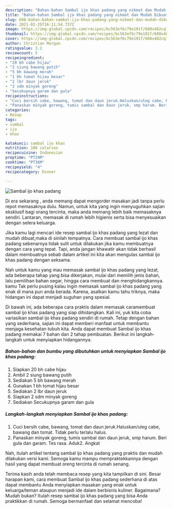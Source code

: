 ```yaml
---
description: "Bahan-bahan Sambal ijo khas padang yang nikmat dan Mudah Dibuat"
title: "Bahan-bahan Sambal ijo khas padang yang nikmat dan Mudah Dibuat"
slug: 698-bahan-bahan-sambal-ijo-khas-padang-yang-nikmat-dan-mudah-dibuat
date: 2021-02-25T16:11:54.737Z
image: https://img-global.cpcdn.com/recipes/bc563ef6c79e191f/680x482cq70/sambal-ijo-khas-padang-foto-resep-utama.jpg
thumbnail: https://img-global.cpcdn.com/recipes/bc563ef6c79e191f/680x482cq70/sambal-ijo-khas-padang-foto-resep-utama.jpg
cover: https://img-global.cpcdn.com/recipes/bc563ef6c79e191f/680x482cq70/sambal-ijo-khas-padang-foto-resep-utama.jpg
author: Christian Morgan
ratingvalue: 3.2
reviewcount: 5
recipeingredient:
- "20 bh cabe hijau"
- "2 siung bawang putih"
- "5 bh bawang merah"
- "1 bh tomat hijau besar"
- "2 lbr daun jeruk"
- "2 sdm minyak goreng"
- "Secukupnya garam dan gula"
recipeinstructions:
- "Cuci bersih cabe, bawang, tomat dan daun jeruk.Haluskan/uleg cabe, bawang dan tomat. Tidak perlu terlalu halus."
- "Panaskan minyak goreng, tumis sambal dan daun jeruk, smp harum. Beri gula dan garam. Tes rasa. Aduk2. Angkat"
categories:
- Resep
tags:
- sambal
- ijo
- khas

katakunci: sambal ijo khas 
nutrition: 108 calories
recipecuisine: Indonesian
preptime: "PT29M"
cooktime: "PT36M"
recipeyield: "4"
recipecategory: Dinner

---
```



![Sambal ijo khas padang](https://img-global.cpcdn.com/recipes/bc563ef6c79e191f/680x482cq70/sambal-ijo-khas-padang-foto-resep-utama.jpg)

Di era  sekarang , anda memang dapat mengorder masakan jadi tanpa perlu repot memasaknya dulu. Namun, untuk kita yang ingin menyuguhkan sajian eksklusif bagi orang tercinta, maka anda memang lebih baik memasaknya sendiri. Lantaran, memasak di rumah lebih higienis serta bisa menyesuaikan dengan selera keluarga.

Jika kamu lagi mencari ide resep sambal ijo khas padang yang lezat dan mudah dibuat,maka di sinilah tempatnya. Cara membuat sambal ijo khas padang  sebenarnya tidak sulit untuk dilakukan jika kamu membuatnya dengan cara yang tepat. Tapi, anda jangan khawatir akan tidak berhasil dalam membuatnya 
sebab dalam artikel ini kita akan mengulas sambal ijo khas padang dengan seksama.  



Nah untuk kamu yang mau memasak sambal ijo khas padang yang lezat, ada beberapa tahap yang bisa dikerjakan, mulai dari memilih jenis bahan, lalu pemilihan bahan segar, hingga cara membuat dan menghidangkannya. kamu Tak perlu pusing kalau ingin memasak sambal ijo khas padang yang enak di mana pun anda berada. Karena, asalkan kamu  tahu triknya, maka hidangan ini dapat menjadi suguhan yang spesial.

Di bawah ini, ada beberapa cara praktis  dalam memasak caramembuat sambal ijo khas padang yang siap dihidangkan. Kali ini, yuk kita coba variasikan sambal ijo khas padang sendiri di rumah. Tetap dengan bahan yang sederhana, sajian ini dapat memberi manfaat untuk membantu menjaga kesehatan tubuh kita. Anda dapat membuat Sambal ijo khas padang memakai 7 bahan dan 2 tahap pembuatan. Berikut ini langkah-langkah untuk menyiapkan hidangannya.

<!--inarticleads1-->

##### Bahan-bahan dan bumbu yang dibutuhkan untuk menyiapkan Sambal ijo khas padang:

1. Siapkan 20 bh cabe hijau
1. Ambil 2 siung bawang putih
1. Sediakan 5 bh bawang merah
1. Gunakan 1 bh tomat hijau besar
1. Sediakan 2 lbr daun jeruk
1. Siapkan 2 sdm minyak goreng
1. Sediakan Secukupnya garam dan gula




<!--inarticleads2-->

##### Langkah-langkah menyiapkan Sambal ijo khas padang:

1. Cuci bersih cabe, bawang, tomat dan daun jeruk.Haluskan/uleg cabe, bawang dan tomat. Tidak perlu terlalu halus.
1. Panaskan minyak goreng, tumis sambal dan daun jeruk, smp harum. Beri gula dan garam. Tes rasa. Aduk2. Angkat




Nah, itulah artikel tentang  sambal ijo khas padang  yang praktis dan mudah dilakukan versi kami. Semoga kamu mampu mempraktekkannya dengan hasil yang dapat membuat oreng tercinta di rumah senang. 

Terima kasih anda telah membaca resep yang kita tampilkan di sini. Besar harapan kami, cara membuat  Sambal ijo khas padang sederhana di atas dapat membantu Anda menyiapkan masakan yang enak untuk keluarga/teman ataupun menjadi ide dalam berbisnis kuliner. Bagaimana? Mudah bukan? Itulah resep sambal ijo khas padang yang bisa Anda praktikkan di rumah. Semoga bermanfaat dan selamat mencoba!

